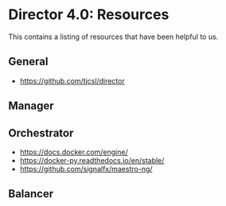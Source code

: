 # Director 4.0: Resources

This contains a listing of resources that have been helpful to us.

## General
* https://github.com/tjcsl/director

## Manager

## Orchestrator
* https://docs.docker.com/engine/
* https://docker-py.readthedocs.io/en/stable/
* https://github.com/signalfx/maestro-ng/

## Balancer
